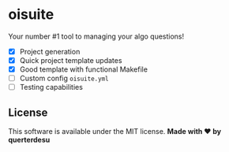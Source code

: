 # oisuite

Your number #1 tool to managing your algo questions!

- [x] Project generation
- [x] Quick project template updates
- [x] Good template with functional Makefile
- [ ] Custom config `oisuite.yml`
- [ ] Testing capabilities

## License

This software is available under the MIT license.
**Made with ❤️ by querterdesu**